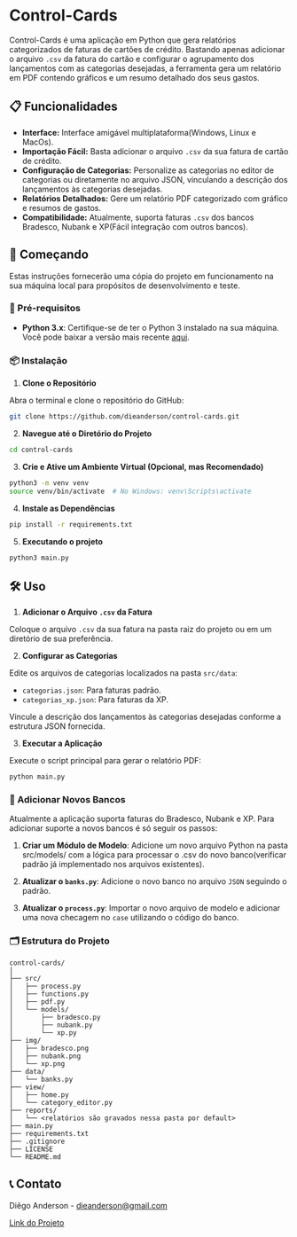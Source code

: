 # Control-Cards

Control-Cards é uma aplicação em Python que gera relatórios categorizados de faturas de cartões de crédito. Bastando apenas adicionar o arquivo `.csv` da fatura do cartão e configurar o agrupamento dos lançamentos com as categorias desejadas, a ferramenta gera um relatório em PDF contendo gráficos e um resumo detalhado dos seus gastos.

## 📋 Funcionalidades

- **Interface:** Interface amigável multiplataforma(Windows, Linux e MacOs).
- **Importação Fácil:** Basta adicionar o arquivo `.csv` da sua fatura de cartão de crédito.
- **Configuração de Categorias:** Personalize as categorias no editor de categorias ou diretamente no arquivo JSON, vinculando a descrição dos lançamentos às categorias desejadas.
- **Relatórios Detalhados:** Gere um relatório PDF categorizado com gráfico e resumos de gastos.
- **Compatibilidade:** Atualmente, suporta faturas `.csv` dos bancos Bradesco, Nubank e XP(Fácil integração com outros bancos).

## 🚀 Começando

Estas instruções fornecerão uma cópia do projeto em funcionamento na sua máquina local para propósitos de desenvolvimento e teste.

### 🔧 Pré-requisitos

- **Python 3.x**: Certifique-se de ter o Python 3 instalado na sua máquina. Você pode baixar a versão mais recente [aqui](https://www.python.org/downloads/).

### 📦 Instalação

1. **Clone o Repositório**

  Abra o terminal e clone o repositório do GitHub:

  ```bash
  git clone https://github.com/dieanderson/control-cards.git
  ```

2. **Navegue até o Diretório do Projeto**
  
  ```bash
  cd control-cards
  ```

3. **Crie e Ative um Ambiente Virtual (Opcional, mas Recomendado)**
  
  ```bash
  python3 -m venv venv
  source venv/bin/activate  # No Windows: venv\Scripts\activate
  ```

4. **Instale as Dependências**
  
  ```bash
  pip install -r requirements.txt
  ```

5. **Executando o projeto**
  
  ```bash
  python3 main.py
  ```

## 🛠 Uso

1. **Adicionar o Arquivo `.csv` da Fatura**
  
  Coloque o arquivo `.csv` da sua fatura na pasta raiz do projeto ou em um diretório de sua preferência.

2. **Configurar as Categorias**

  Edite os arquivos de categorias localizados na pasta `src/data`:

  - `categorias.json`: Para faturas padrão.
  - `categorias_xp.json`: Para faturas da XP.

  Vincule a descrição dos lançamentos às categorias desejadas conforme a estrutura JSON fornecida.

3. **Executar a Aplicação**

  Execute o script principal para gerar o relatório PDF:
  
  ```bash
  python main.py
  ```

### 📂 Adicionar Novos Bancos

  Atualmente a aplicação suporta faturas do Bradesco, Nubank e XP. Para adicionar suporte a novos bancos é só seguir os passos:

  1. **Criar um Módulo de Modelo**:
    Adicione um novo arquivo Python na pasta src/models/ com a lógica para processar o .csv do novo banco(verificar padrão já implementado nos arquivos existentes).
  
  2. **Atualizar o `banks.py`**:
    Adicione o novo banco no arquivo `JSON` seguindo o padrão.
  
  3. **Atualizar o `process.py`**:
    Importar o novo arquivo de modelo e adicionar uma nova checagem no `case` utilizando o código do banco.


### 🗂 Estrutura do Projeto

  ```
  control-cards/
  │
  ├── src/
  │   ├── process.py
  │   ├── functions.py
  │   ├── pdf.py
  │   └── models/
  │       ├── bradesco.py
  │       ├── nubank.py
  │       └── xp.py
  ├── img/
  │   ├── bradesco.png
  │   ├── nubank.png
  │   └── xp.png
  ├── data/
  │   └── banks.py
  ├── view/
  │   ├── home.py
  │   └── category_editor.py
  ├── reports/
  │   └── <relatórios são gravados nessa pasta por default>
  ├── main.py
  ├── requirements.txt
  ├── .gitignore 
  ├── LICENSE       
  └── README.md
  ```

## 📞 Contato

Diêgo Anderson - dieanderson@gmail.com

[Link do Projeto](https://github.com/dieanderson/control-cards)
